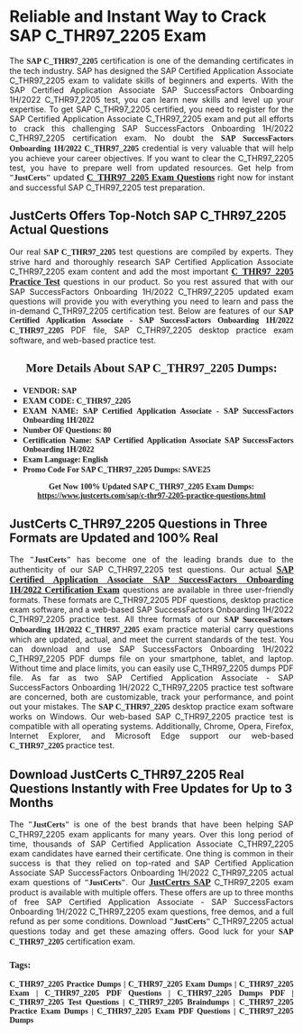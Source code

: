<h1><strong>Reliable and Instant Way to Crack SAP C_THR97_2205 Exam</strong></h1>

<p style="text-align: justify;">The <span style="font-family:Georgia,serif;"><strong>SAP C_THR97_2205</strong></span> certification is one of the demanding certificates in the tech industry. SAP has designed the SAP Certified Application Associate C_THR97_2205 exam to validate skills of beginners and experts. With the SAP Certified Application Associate SAP SuccessFactors Onboarding 1H/2022 C_THR97_2205 test, you can learn new skills and level up your expertise. To get SAP C_THR97_2205 certified, you need to register for the SAP Certified Application Associate C_THR97_2205 exam and put all efforts to crack this challenging SAP SuccessFactors Onboarding 1H/2022 C_THR97_2205 certification exam. No doubt the <span style="font-family:Georgia,serif;"><strong>SAP SuccessFactors Onboarding 1H/2022 C_THR97_2205</strong></span> credential is very valuable that will help you achieve your career objectives. If you want to clear the C_THR97_2205 test, you have to prepare well from updated resources. Get help from <span style="font-size:14px;"><span style="font-family:Georgia,serif;"><strong>"JustCerts"</strong></span></span> updated <a href="https://www.justcerts.com/sap/c-thr97-2205-practice-questions.html"><span style="font-size:16px;"><span style="font-family:Georgia,serif;"><strong>C_THR97_2205 Exam Questions</strong></span></span></a> right now for instant and successful SAP C_THR97_2205 test preparation.</p>

<h2><strong>JustCerts Offers Top-Notch SAP C_THR97_2205 Actual Questions </strong></h2>

<p style="text-align: justify;">Our real <span style="font-family:Georgia,serif;"><strong>SAP C_THR97_2205</strong></span> test questions are compiled by experts. They strive hard and thoroughly research SAP Certified Application Associate C_THR97_2205 exam content and add the most important <a href="https://www.justcerts.com/sap/c-thr97-2205-practice-questions.html"><span style="font-size:16px;"><span style="font-family:Georgia,serif;"><strong>C_THR97_2205 Practice Test</strong></span></span></a> questions in our product. So you rest assured that with our SAP SuccessFactors Onboarding 1H/2022 C_THR97_2205 updated exam questions will provide you with everything you need to learn and pass the in-demand C_THR97_2205 certification test. Below are features of our <span style="font-family:Georgia,serif;"><strong>SAP Certified Application Associate - SAP SuccessFactors Onboarding 1H/2022 C_THR97_2205</strong></span> PDF file, SAP C_THR97_2205 desktop practice exam software, and web-based practice test.</p>

<h2 style="text-align: center;"><strong><span style="font-family:Georgia,serif;">More Details About SAP C_THR97_2205 Dumps:</span></strong></h2>

<ul>
	<li style="text-align: justify;"><span style="font-size:14px;"><span style="font-family:Georgia,serif;"><strong>VENDOR: SAP</strong></span></span></li>
	<li style="text-align: justify;"><span style="font-size:14px;"><span style="font-family:Georgia,serif;"><strong>EXAM CODE: C_THR97_2205</strong></span></span></li>
	<li style="text-align: justify;"><span style="font-size:14px;"><span style="font-family:Georgia,serif;"><strong>EXAM NAME: SAP Certified Application Associate - SAP SuccessFactors Onboarding 1H/2022</strong></span></span></li>
	<li style="text-align: justify;"><span style="font-size:14px;"><span style="font-family:Georgia,serif;"><strong>Number OF Questions: 80</strong></span></span></li>
	<li style="text-align: justify;"><span style="font-size:14px;"><span style="font-family:Georgia,serif;"><strong>Certification Name: SAP Certified Application Associate SAP SuccessFactors Onboarding 1H/2022</strong></span></span></li>
	<li style="text-align: justify;"><span style="font-size:14px;"><span style="font-family:Georgia,serif;"><strong>Exam Language: English</strong></span></span></li>
	<li style="text-align: justify;"><span style="font-size:14px;"><span style="font-family:Georgia,serif;"><strong>Promo Code For SAP C_THR97_2205 Dumps: SAVE25</strong></span></span></li>
</ul>

<p style="text-align: center;"><strong><span style="font-family:Georgia,serif;"><span style="font-size:14px;">Get Now 100% Updated SAP C_THR97_2205 Exam Dumps:</span> <a href="https://www.justcerts.com/sap/c-thr97-2205-practice-questions.html">https://www.justcerts.com/sap/c-thr97-2205-practice-questions.html</a></span></strong></p>

<h2><strong>JustCerts C_THR97_2205 Questions in Three Formats are Updated and 100% Real</strong></h2>

<p style="text-align: justify;">The <span style="font-size:14px;"><span style="font-family:Georgia,serif;"><strong>"JustCerts"</strong></span></span> has become one of the leading brands due to the authenticity of our SAP C_THR97_2205 test questions. Our actual <a href="https://www.justcerts.com/sap/sap-certified-application-associate-certification-exams.html"><span style="font-size:16px;"><span style="font-family:Georgia,serif;"><strong>SAP Certified Application Associate SAP SuccessFactors Onboarding 1H/2022 Certification Exam</strong></span></span></a> questions are available in three user-friendly formats. These formats are C_THR97_2205 PDF questions, desktop practice exam software, and a web-based SAP SuccessFactors Onboarding 1H/2022 C_THR97_2205 practice test. All three formats of our <strong><span style="font-family:Georgia,serif;">SAP SuccessFactors Onboarding 1H/2022 C_THR97_2205</span></strong> exam practice material carry questions which are updated, actual, and meet the current standards of the test. You can download and use SAP SuccessFactors Onboarding 1H/2022 C_THR97_2205 PDF dumps file on your smartphone, tablet, and laptop. Without time and place limits, you can easily use C_THR97_2205 dumps PDF file. As far as two SAP Certified Application Associate - SAP SuccessFactors Onboarding 1H/2022 C_THR97_2205 practice test software are concerned, both are customizable, track your performance, and point out your mistakes. The <span style="font-family:Georgia,serif;"><strong>SAP C_THR97_2205</strong></span> desktop practice exam software works on Windows. Our web-based SAP C_THR97_2205 practice test is compatible with all operating systems. Additionally, Chrome, Opera, Firefox, Internet Explorer, and Microsoft Edge support our web-based <span style="font-family:Georgia,serif;"><strong>C_THR97_2205 </strong></span> practice test.</p>

<h2><strong>Download JustCerts C_THR97_2205 Real Questions Instantly with Free Updates for Up to 3 Months</strong></h2>

<p style="text-align: justify;">The <span style="font-family:Georgia,serif;"><span style="font-size:14px;"><strong>"JustCerts"</strong></span></span> is one of the best brands that have been helping SAP C_THR97_2205 exam applicants for many years. Over this long period of time, thousands of SAP Certified Application Associate C_THR97_2205 exam candidates have earned their certificate. One thing is common in their success is that they relied on top-rated and SAP Certified Application Associate SAP SuccessFactors Onboarding 1H/2022 C_THR97_2205 actual exam questions of <span style="font-family:Georgia,serif;"><span style="font-size:14px;"><strong>"JustCerts"</strong></span></span>. Our <a href="https://www.justcerts.com/sap-certification-exams.html"><span style="font-size:16px;"><span style="font-family:Georgia,serif;"><strong>JustCertrs SAP</strong></span></span></a> C_THR97_2205 exam product is available with multiple offers. These offers are up to three months of free SAP Certified Application Associate - SAP SuccessFactors Onboarding 1H/2022 C_THR97_2205 exam questions, free demos, and a full refund as per some conditions. Download <span style="font-family:Georgia,serif;"><span style="font-size:14px;"><strong>"JustCerts"</strong></span></span> C_THR97_2205 actual questions today and get these amazing offers. Good luck for your <span style="font-family:Georgia,serif;"><strong>SAP C_THR97_2205</strong></span> certification exam.</p>

<h3 style="text-align: justify;"><span style="font-family:Georgia,serif;"><strong>Tags:</strong></span></h3>

<p style="text-align: justify;"><span style="font-family:Georgia,serif;"><strong>C_THR97_2205 Practice Dumps | C_THR97_2205 Exam Dumps | C_THR97_2205 Exam | C_THR97_2205 PDF Questions | C_THR97_2205 Dumps PDF | C_THR97_2205 Test Questions | C_THR97_2205 Braindumps | C_THR97_2205 Practice Exam Dumps | C_THR97_2205 Exam PDF Questions | C_THR97_2205 Dumps</strong></span></p>
